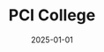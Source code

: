 ---
date: '2025-01-01' # date in which the content is created - defaults to "today"
title: 'PCI College'
draft: false # set to "true" if you want to hide the content 

university: "PCI College"
year: "2025-2029"
degree: "BSc (Hons) of Psychotherapy and Councelling"

---